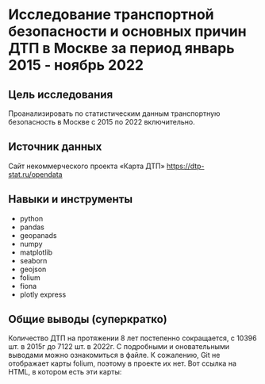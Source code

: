 # Исследование транспортной безопасности и основных причин ДТП в Москве за период январь 2015 - ноябрь 2022

## Цель исследования 
Проанализировать по статистическим данным транспортную безопасность в Москве с 2015 по 2022 включительно.

## Источник данных
Сайт некоммерческого проекта «Карта ДТП» https://dtp-stat.ru/opendata

## Навыки и инструменты
* python
* pandas
* geopanads
* numpy
* matplotlib
* seaborn
* geojson
* folium
* fiona
* plotly express

## Общие выводы (суперкратко)
Количество ДТП на протяжении 8 лет постепенно сокращается, с 10396 шт. в 2015г до 7122 шт. в 2022г. 
С подробными и оновательными выводами можно ознакомиться в файле. 
К сожалению, Git не отображает карты folium, поэтому в проекте их нет. 
Вот ссылка на HTML, в котором есть эти карты: 

